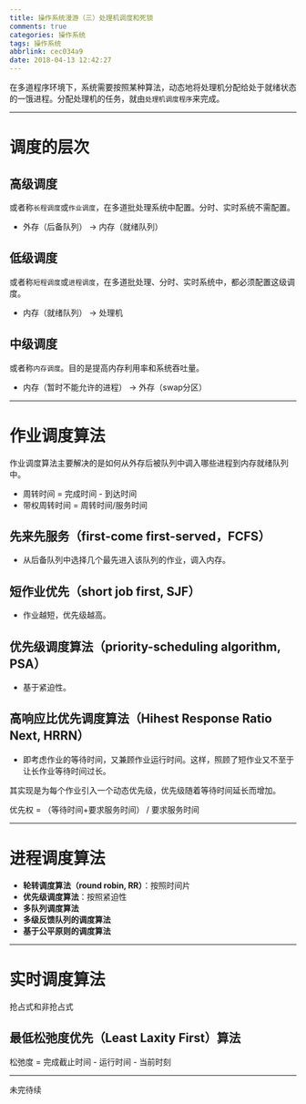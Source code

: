 ```yaml
---
title: 操作系统漫游（三）处理机调度和死锁
comments: true
categories: 操作系统
tags: 操作系统
abbrlink: cec034a9
date: 2018-04-13 12:42:27
---
```



在多道程序环境下，系统需要按照某种算法，动态地将处理机分配给处于就绪状态的一饿进程。分配处理机的任务，就由`处理机调度程序`来完成。

<!--more -->

---

# 调度的层次

## 高级调度

或者称`长程调度`或`作业调度`，在多道批处理系统中配置。分时、实时系统不需配置。

- 外存（后备队列） -> 内存（就绪队列）

## 低级调度

或者称`短程调度`或`进程调度`，在多道批处理、分时、实时系统中，都必须配置这级调度。

- 内存（就绪队列） -> 处理机

## 中级调度

或者称`内存调度`。目的是提高内存利用率和系统吞吐量。

- 内存（暂时不能允许的进程） -> 外存（swap分区）

---

# 作业调度算法

作业调度算法主要解决的是如何从外存后被队列中调入哪些进程到内存就绪队列中。

- 周转时间 = 完成时间 - 到达时间
- 带权周转时间 = 周转时间/服务时间

## 先来先服务（first-come first-served，FCFS）

- 从后备队列中选择几个最先进入该队列的作业，调入内存。

## 短作业优先（short job first, SJF）

- 作业越短，优先级越高。

## 优先级调度算法（priority-scheduling algorithm, PSA）

- 基于紧迫性。

## 高响应比优先调度算法（Hihest Response Ratio Next, HRRN）

- 即考虑作业的等待时间，又兼顾作业运行时间。这样，照顾了短作业又不至于让长作业等待时间过长。

其实现是为每个作业引入一个动态优先级，优先级随着等待时间延长而增加。

优先权 = （等待时间+要求服务时间） / 要求服务时间

---

# 进程调度算法

- **轮转调度算法（round robin, RR）**：按照时间片
- **优先级调度算法**：按照紧迫性
- **多队列调度算法**
- **多级反馈队列的调度算法**
- **基于公平原则的调度算法**

---

# 实时调度算法

抢占式和非抢占式

## 最低松弛度优先（Least Laxity First）算法

松弛度 = 完成截止时间 - 运行时间 - 当前时刻


---

未完待续
